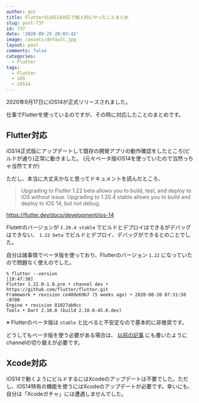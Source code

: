 ```yaml
---
author: qst
title: FlutterのiOS14対応で個人的にやったことまとめ
slug: post-737
id: 737
date: '2020-09-25 20:03:42'
image: /assets/default.jpg 
layout: post
comments: false
categories:
  - Flutter
tags:
  - Flutter
  - iOS
  - iOS14
---
```


2020年9月17日にiOS14が正式リリースされました。

仕事でFlutterを使っているのですが、その時に対応したことのまとめです。

## Flutter対応

iOS14正式版にアップデートして既存の開発アプリの動作確認をしたところ(ビルドが通り)正常に動きました。
(元々ベータ版iOS14を使っていたので当然っちゃ当然ですが)

ただし、本当に大丈夫かなと思ってドキュメントを読んだところ、

> Upgrading to Flutter 1.22 beta allows you to build, test, and deploy to iOS without issue. Upgrading to 1.20.4 stable allows you to build and deploy to iOS 14, but not debug.

https://flutter.dev/docs/development/ios-14

Flutetrのバージョンが `1.20.4 stable` でビルドとデプロイはできるがデバッグはできない、 `1.22 beta` でビルドとデプロイ、デバッグができるとのことでした。

自分は諸事情でベータ版を使っており、Flutterのバージョン `1.22` になっていたので問題なく使えのでした。

```
% flutter --version                                                                                                                                               [19:47:38]
Flutter 1.22.0-1.0.pre • channel dev • https://github.com/flutter/flutter.git
Framework • revision ce40de69b7 (5 weeks ago) • 2020-08-20 07:31:50 -0700
Engine • revision 81027ab0cc
Tools • Dart 2.10.0 (build 2.10.0-45.0.dev)
```

※ Flutterのベータ版は `stable` と比べると不安定なので基本的に非推奨です。

どうしてもベータ版を使う必要がある場合は、 [以前の記事](https://qiita.com/qst_exe/items/b5cf125e44d4dd51335c#%E3%83%90%E3%83%BC%E3%82%B8%E3%83%A7%E3%83%B3%E7%A2%BA%E8%AA%8D%E3%81%A8%E3%82%A2%E3%83%83%E3%83%97%E3%83%87%E3%83%BC%E3%83%88) にも書いたようにchannelの切り替えが必要です。

## Xcode対応

iOS14で動くようにビルドするにはXcodeのアップデートは不要でした。ただし、iOS14特有の機能を使うにはXcodeのアップデートが必要です。幸いにも、自分は「Xcodeガチャ」には遭遇しませんでした。
